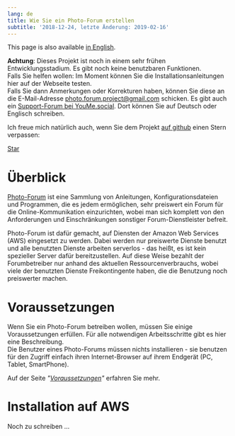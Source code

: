 ```yaml
---
lang: de
title: Wie Sie ein Photo-Forum erstellen
subtitle: '2018-12-24, letzte Änderung: 2019-02-16'
---
```

This page is also available [in English](../index).
<script async defer src="https://buttons.github.io/buttons.js"></script>

**Achtung**: Dieses Projekt ist noch in einem sehr frühen Entwicklungsstadium. Es gibt noch
 keine benutzbaren Funktionen.   
 Falls Sie helfen wollen: Im Moment können Sie die Installationsanleitungen hier auf der Webseite
 testen.   
 Falls Sie dann Anmerkungen oder Korrekturen haben, können Sie diese an
 die E-Mail-Adresse [photo.forum.project@gmail.com](mailto:photo.forum.project@gmail.com) schicken.
 Es gibt auch ein [Support-Forum bei YouMe.social](https://www.youme.social/groups/view/102/photo-forum-support). Dort können Sie auf Deutsch oder Englisch schreiben.

 Ich freue mich natürlich auch, wenn Sie dem Projekt [auf github](https://github.com/fte378/photo-forum)
 einen Stern verpassen:   
<!-- Place this tag where you want the button to render. -->
<a class="github-button" href="https://github.com/fte378/photo-forum" data-icon="octicon-star" data-show-count="true" aria-label="Star fte378/photo-forum on GitHub">Star</a>

# Überblick

[Photo-Forum](https://github.com/fte378/photo-forum)
ist eine Sammlung von Anleitungen, Konfigurationsdateien und Programmen,
die es jedem ermöglichen, sehr preiswert ein Forum für die Online-Kommunikation einzurichten,
wobei man sich komplett von den Anforderungen und Einschränkungen sonstiger Forum-Dienstleister
befreit.

Photo-Forum ist dafür gemacht, auf Diensten der Amazon Web Services (AWS) eingesetzt zu werden.
Dabei werden nur preiswerte Dienste benutzt und alle benutzten Dienste arbeiten serverlos - das
heißt, es ist kein spezieller Server dafür bereitzustellen. Auf diese Weise bezahlt der
Forumbetreiber nur anhand des aktuellen Ressourcenverbrauchs, wobei viele der benutzten
Dienste Freikontingente haben, die die Benutzung noch preiswerter machen.

# Voraussetzungen

Wenn Sie ein Photo-Forum betreiben wollen, müssen Sie einige Voraussetzungen erfüllen. Für alle
notwendigen Arbeitsschritte gibt es hier eine Beschreibung.  
Die Benutzer eines Photo-Forums müssen nichts installieren - sie benutzen für den Zugriff
einfach ihren Internet-Browser auf ihrem Endgerät (PC, Tablet, SmartPhone).

Auf der Seite _"[Voraussetzungen](../prerequisites_de)"_ erfahren Sie mehr.

# Installation auf AWS

Noch zu schreiben ...
